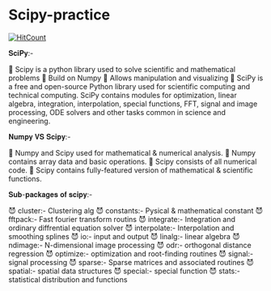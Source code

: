 # Scipy-practice

[![HitCount](http://hits.dwyl.com/riteshgcoder/Scipy-practice.svg)](http://hits.dwyl.com/riteshgcoder/Scipy-practice)

𝐒𝐜𝐢𝐏𝐲:-

👾 Scipy is a python library used to solve scientific and mathematical problems
👾 Build on Numpy
👾 Allows manipulation and visualizing 
👾 SciPy is a free and open-source Python library used for scientific computing and technical computing. SciPy contains modules for optimization, linear algebra, integration, interpolation, special functions, FFT, signal and image processing, ODE solvers and other tasks common in science and engineering.

𝐍𝐮𝐦𝐩𝐲 𝐕𝐒 𝐒𝐜𝐢𝐩𝐲:-

🎃 Numpy and Scipy used for mathematical & numerical analysis.
🎃 Numpy contains array data and basic operations.
🎃 Scipy consists of all numerical code.
🎃 Scipy contains fully-featured version of mathematical & scientific functions.

𝐒𝐮𝐛-𝐩𝐚𝐜𝐤𝐚𝐠𝐞𝐬 𝐨𝐟 𝐬𝐜𝐢𝐩𝐲:-

😈 cluster:- Clustering alg
😈 constants:- Pysical & mathematical constant
😈 fftpack:- Fast fourier transform routins
😈 integrate:- Integration and ordinary diffrential equation solver
😈 interpolate:- Interpolation and smoothing splines
😈 io:- input and output
😈 linalg:- linear algebra
😈 ndimage:- N-dimensional image processing
😈 odr:- orthogonal distance regression
😈 optimize:- optimization and root-finding routines
😈 signal:- signal processing 
😈 sparse:- Sparse matrices and associated routines
😈 spatial:- spatial data structures
😈 special:- special function
😈 stats:- statistical distribution and functions

